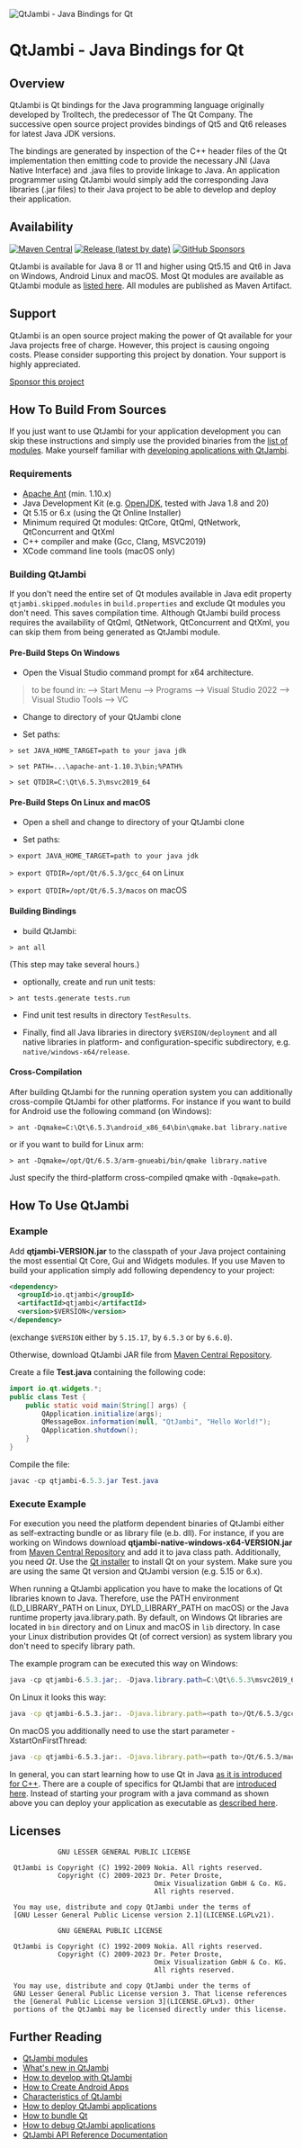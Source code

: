 ![QtJambi - Java Bindings for Qt](https://github.com/OmixVisualization/qtjambi/raw/master/www/images/QtJambi_eyecatcher.png "QtJambi - Java Bindings for Qt")

# QtJambi - Java Bindings for Qt

## Overview

QtJambi is Qt bindings for the Java programming language originally developed by Trolltech, the predecessor of The Qt Company. 
The successive open source project provides bindings of Qt5 and Qt6 releases for latest Java JDK versions.

The bindings are generated by inspection of the C++ header files of the Qt implementation then emitting code to provide the 
necessary JNI (Java Native Interface) and .java files to provide linkage to Java. An application programmer using QtJambi 
would simply add the corresponding Java libraries (.jar files) to their Java project to be able to develop and deploy their application.

## Availability

[![Maven Central](https://maven-badges.herokuapp.com/maven-central/io.qtjambi/qtjambi/badge.svg)](https://search.maven.org/artifact/io.qtjambi/qtjambi)
[![Release (latest by date)](https://img.shields.io/github/v/release/OmixVisualization/qtjambi)](https://github.com/OmixVisualization/qtjambi/releases)
[![GitHub Sponsors](https://img.shields.io/github/sponsors/OmixVisualization)](https://github.com/sponsors/OmixVisualization)

QtJambi is available for Java 8 or 11 and higher using Qt5.15 and Qt6 in Java on Windows, Android Linux and macOS. 
Most Qt modules are available as QtJambi module as [listed here](www/Modules.md). All modules are published as Maven Artifact.

## Support

QtJambi is an open source project making the power of Qt available for your Java projects free of charge. However, this project is causing ongoing costs. 
Please consider supporting this project by donation. Your support is highly appreciated.

[Sponsor this project](https://github.com/sponsors/OmixVisualization)

## How To Build From Sources

If you just want to use QtJambi for your application development you can skip these instructions 
and simply use the provided binaries from the [list of modules](www/Modules.md).
Make yourself familiar with [developing applications with QtJambi](www/How-to-develop-Qt-in-Java.md).

### Requirements
* [Apache Ant](https://ant.apache.org/) (min. 1.10.x)
* Java Development Kit (e.g. [OpenJDK](https://adoptopenjdk.net/), tested with Java 1.8 and 20)
* Qt 5.15 or 6.x (using the Qt Online Installer)
* Minimum required Qt modules: QtCore, QtQml, QtNetwork, QtConcurrent and QtXml
* C++ compiler and make (Gcc, Clang, MSVC2019)
* XCode command line tools (macOS only)

### Building QtJambi
If you don't need the entire set of Qt modules available in Java edit property `qtjambi.skipped.modules` in `build.properties` and exclude Qt modules you don't need.
This saves compilation time. Although QtJambi build process requires the availability of QtQml, QtNetwork, QtConcurrent and QtXml, you can skip them from being generated as QtJambi module.

#### Pre-Build Steps On Windows
* Open the Visual Studio command prompt for x64 architecture.
> to be found in: --> Start Menu --> Programs --> Visual Studio 2022 --> Visual Studio Tools --> VC

* Change to directory of your QtJambi clone

* Set paths:

`> set JAVA_HOME_TARGET=path to your java jdk`

`> set PATH=...\apache-ant-1.10.3\bin;%PATH%`

`> set QTDIR=C:\Qt\6.5.3\msvc2019_64`

#### Pre-Build Steps On Linux and macOS

* Open a shell and change to directory of your QtJambi clone

* Set paths:

`> export JAVA_HOME_TARGET=path to your java jdk`

`> export QTDIR=/opt/Qt/6.5.3/gcc_64` on Linux

`> export QTDIR=/opt/Qt/6.5.3/macos` on macOS

#### Building Bindings

* build QtJambi:

`> ant all`

(This step may take several hours.)

* optionally, create and run unit tests:

`> ant tests.generate tests.run`

* Find unit test results in directory `TestResults`.

* Finally, find all Java libraries in directory `$VERSION/deployment` and all native libraries in platform- and configuration-specific subdirectory, e.g. `native/windows-x64/release`.

#### Cross-Compilation

After building QtJambi for the running operation system you can additionally cross-compile QtJambi for other platforms.
For instance if you want to build for Android use the following command (on Windows):

`> ant -Dqmake=C:\Qt\6.5.3\android_x86_64\bin\qmake.bat library.native`

or if you want to build for Linux arm:

`> ant -Dqmake=/opt/Qt/6.5.3/arm-gnueabi/bin/qmake library.native`

Just specify the third-platform cross-compiled qmake with `-Dqmake=path`.

## How To Use QtJambi

### Example

Add **qtjambi-VERSION.jar** to the classpath of your Java project containing the most 
essential Qt Core, Gui and Widgets modules. If you use Maven to build your application simply add following dependency
to your project:

```xml
<dependency>
  <groupId>io.qtjambi</groupId>
  <artifactId>qtjambi</artifactId>
  <version>$VERSION</version>
</dependency>
```
(exchange `$VERSION` either by `5.15.17`, by `6.5.3` or by `6.6.0`).

Otherwise, download QtJambi JAR file from [Maven Central Repository](https://search.maven.org/artifact/io.qtjambi/qtjambi/).

Create a file **Test.java** containing the following code:

```java
import io.qt.widgets.*;
public class Test {
    public static void main(String[] args) {
        QApplication.initialize(args);
        QMessageBox.information(null, "QtJambi", "Hello World!");
        QApplication.shutdown();
    }
}
```

Compile the file:

``` powershell
javac -cp qtjambi-6.5.3.jar Test.java
```

### Execute Example

For execution you need the platform dependent binaries of QtJambi either as self-extracting bundle or as library file (e.b. dll). 
For instance, if you are working on Windows download **qtjambi-native-windows-x64-VERSION.jar**
from [Maven Central Repository](https://search.maven.org/artifact/io.qtjambi/qtjambi-native-windows-x64/) and add it to java class path. 
Additionally, you need *Qt*. Use the [Qt installer](https://www.qt.io/download-qt-installer) to install Qt on your system. Make sure you are using the same Qt version and QtJambi version (e.g. 5.15 or 6.x).

When running a QtJambi application you have to make the locations of Qt libraries known to Java.
Therefore, use the PATH environment (LD_LIBRARY_PATH on Linux, DYLD_LIBRARY_PATH on macOS) 
or the Java runtime property java.library.path. 
By default, on Windows Qt libraries are located in `bin` directory and on Linux and macOS in `lib` directory.
In case your Linux distribution provides Qt (of correct version) as system library you don't need to specify library path.

The example program can be executed this way on Windows:
``` powershell
java -cp qtjambi-6.5.3.jar;. -Djava.library.path=C:\Qt\6.5.3\msvc2019_64\bin Test
```
On Linux it looks this way:
``` bash
java -cp qtjambi-6.5.3.jar:. -Djava.library.path=<path to>/Qt/6.5.3/gcc_64/lib Test
```
On macOS you additionally need to use the start parameter -XstartOnFirstThread:
``` bash
java -cp qtjambi-6.5.3.jar:. -Djava.library.path=<path to>/Qt/6.5.3/macos/lib -XstartOnFirstThread Test
```
In general, you can start learning how to use Qt in Java [as it is introduced for C++](https://doc.qt.io/qt-6/gettingstarted.html#create-your-first-applications). 
There are a couple of specifics for QtJambi that are [introduced here](/www/Characteristics-of-QtJambi.md). 
Instead of starting your program with a java command as shown above you can deploy your application as executable as [described here](/www/How-to-deploy-QtJambi-applications.md).

## Licenses

```
            GNU LESSER GENERAL PUBLIC LICENSE

 QtJambi is Copyright (C) 1992-2009 Nokia. All rights reserved.
            Copyright (C) 2009-2023 Dr. Peter Droste, 
                                    Omix Visualization GmbH & Co. KG. 
                                    All rights reserved.

 You may use, distribute and copy QtJambi under the terms of
 [GNU Lesser General Public License version 2.1](LICENSE.LGPLv21).
```

```
            GNU GENERAL PUBLIC LICENSE

 QtJambi is Copyright (C) 1992-2009 Nokia. All rights reserved.
            Copyright (C) 2009-2023 Dr. Peter Droste, 
                                    Omix Visualization GmbH & Co. KG. 
                                    All rights reserved.

 You may use, distribute and copy QtJambi under the terms of
 GNU Lesser General Public License version 3. That license references
 the [General Public License version 3](LICENSE.GPLv3). Other
 portions of the QtJambi may be licensed directly under this license.
```


## Further Reading

* [QtJambi modules](www/Modules.md)
* [What's new in QtJambi](www/Whats-New.md)
* [How to develop with QtJambi](www/How-to-develop-Qt-in-Java.md)
* [How to Create Android Apps](www/Android.md)
* [Characteristics of QtJambi](www/Characteristics-of-QtJambi.md)
* [How to deploy QtJambi applications](www/How-to-deploy-QtJambi-applications.md)
* [How to bundle Qt](www/How-to-bundle-Qt-libraries.md)
* [How to debug QtJambi applications](www/How-to-debug.md)
* [QtJambi API Reference Documentation](https://doc.qtjambi.io/latest)
